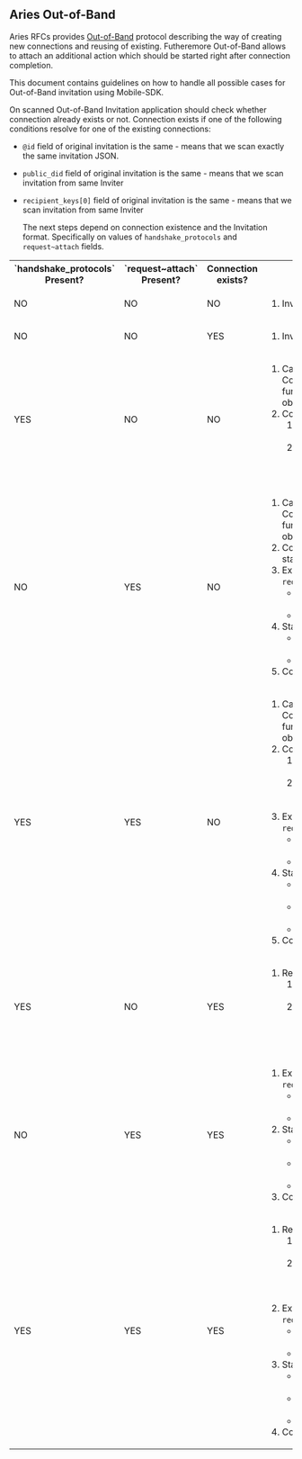 ## Aries Out-of-Band

Aries RFCs provides [Out-of-Band](https://github.com/hyperledger/aries-rfcs/tree/master/features/0434-outofband) protocol describing the way of creating new connections and reusing of existing.
Futheremore Out-of-Band allows to attach an additional action which should be started right after connection completion.

This document contains guidelines on how to handle all possible cases for Out-of-Band invitation using Mobile-SDK.

On scanned Out-of-Band Invitation application should check whether connection already exists or not.
Connection exists if one of the following conditions resolve for one of the existing connections:
* `@id` field of original invitation is the same - means that we scan exactly the same invitation JSON.
* `public_did` field of original invitation is the same - means that we scan invitation from same Inviter
* `recipient_keys[0]` field of original invitation is the same - means that we scan invitation from same Inviter
 
  The next steps depend on connection existence and the Invitation format. Specifically on values of `handshake_protocols` and `request~attach` fields.
  
<table>
  <tr>  
    <th>`handshake_protocols` Present?</th>
    <th>`request~attach` Present?</th>
    <th>Connection exists?</th>
    <th>Actions</th>
  </tr>
  <tr>
    <td>NO</td>
    <td>NO</td>
    <td>NO</td>
    <td>
    
1. Invalid Invitation format. Throw error.
    </td>
  </tr>
  <tr>
    <td>NO</td>
    <td>NO</td>
    <td>YES</td>
    <td>

1. Invalid Invitation format. Throw error.
    </td>
  </tr>
  <tr>
    <td>YES</td>
    <td>NO</td>
    <td>NO</td>
    <td>
    
1. Call ConnectionApi.vcxCreateConnectionWithOutofbandInvite function to accept Invitation and create Connection state object. <br>
2. Complete Connection with regular steps.
    1. ConnectionApi.vcxConnectionConnect to start connection
    1. Wait until complete: int state = ConnectionApi.vcxConnectionUpdateState in a loop until state != 4

  </tr>
  <tr>
    <td>NO</td>
    <td>YES</td>
    <td>NO</td>
    <td>
    
1. Call ConnectionApi.vcxCreateConnectionWithOutofbandInvite function to accept Invitation and create Connection state object. 
2. Connection will be immediately created in the completed state - 4.<br>
3. Extract the original message from invitation `request~attach` field:
    * base64decode(invitation['request~attach'][0]['data']['base64'])
    * invitation['request~attach'][0]['data']['json']
4. Start protocol related to the extracted message:
    * proof request - DisclosedProofApi.proofCreateWithRequest
    * question - answer question
5. Complete protocol using connection created on step 1.
    </td>
  </tr>
  <tr>
    <td>YES</td>
    <td>YES</td>
    <td>NO</td>
    <td>

1. Call ConnectionApi.vcxCreateConnectionWithOutofbandInvite function to accept Invitation and create Connection state object. <br>
2. Complete Connection with regular steps.
    1. ConnectionApi.vcxConnectionConnect to start connection
    1. Wait until complete: int state = ConnectionApi.vcxConnectionUpdateState in a loop until state != 4
3. Extract the original message from invitation `request~attach` field:
    * base64decode(invitation['request~attach'][0]['data']['base64'])
    * invitation['request~attach'][0]['data']['json']
4. Start protocol related to the extracted message:
    * credential offer - CredentialApi.credentialCreateWithOffer ...
    * proof request - DisclosedProofApi.proofCreateWithRequest ...
    * question - answer question ...
5. Complete protocol using connection created on step 1.
    </td>
  </tr>
  <tr>
    <td>YES</td>
    <td>NO</td>
    <td>YES</td>
    <td>
    
1. Reuse existing connection. 
    1. call ConnectionApi.connectionSendReuse using existing connection.
    2. wait until `handshake-reuse-accepted` message is received.
        * UtilsApi.vcxGetMessages to download message
        * find message by thread['@thid']
    </td>
  </tr>
  <tr>
    <td>NO</td>
    <td>YES</td>
    <td>YES</td>
    <td>
    
1. Extract the original message from invitation `request~attach` field:
    * base64decode(invitation['request~attach'][0]['data']['base64'])
    * invitation['request~attach'][0]['data']['json']
2. Start protocol related to the extracted message:
    * credential offer - CredentialApi.credentialCreateWithOffer ...
    * proof request - DisclosedProofApi.proofCreateWithRequest
    * question - answer question
3. Complete protocol using existing connection.
    </td>
  </tr>
  <tr>
    <td>YES</td>
    <td>YES</td>
    <td>YES</td>
    <td>
    
1. Reuse existing connection. 
    1. call ConnectionApi.connectionSendReuse using existing connection.
    2. wait until `handshake-reuse-accepted` message is received.
        * UtilsApi.vcxGetMessages to download message
        * find message by thread['@thid']
2. Extract the original message from invitation `request~attach` field:
    * base64decode(invitation['request~attach'][0]['data']['base64'])
    * invitation['request~attach'][0]['data']['json']
3. Start protocol related to the extracted message:
    * credential offer - CredentialApi.credentialCreateWithOffer ...
    * proof request - DisclosedProofApi.proofCreateWithRequest
    * question - answer question
4. Complete protocol using existing connection.
    </td>
  </tr>
</table>
